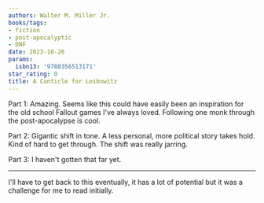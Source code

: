 ```yaml
---
authors: Walter M. Miller Jr.
books/tags:
- fiction
- post-apocalyptic
- DNF
date: 2023-10-26
params:
  isbn13: '9780356513171'
star_rating: 0
title: A Canticle for Leibowitz
---
```


Part 1: Amazing. Seems like this could have easily been an inspiration for the
old school Fallout games I've always loved. Following one monk through the
post-apocalypse is cool.

Part 2: Gigantic shift in tone. A less personal, more political story takes
hold. Kind of hard to get through. The shift was really jarring.

Part 3: I haven't gotten that far yet.

<!--more-->

---

I'll have to get back to this eventually, it has a lot of potential but it was a
challenge for me to read initially.